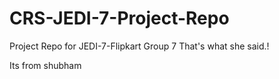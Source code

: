 # CRS-JEDI-7-Project-Repo
Project Repo for JEDI-7-Flipkart Group 7
That's what she said.!

Its from shubham

